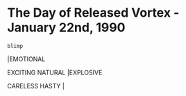 # The Day of Released Vortex - January 22nd, 1990

`blimp`

|EMOTIONAL 

EXCITING
NATURAL |EXPLOSIVE 

CARELESS
HASTY |
